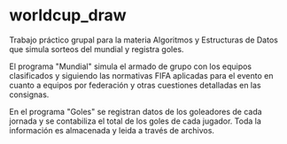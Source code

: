 # worldcup_draw
Trabajo práctico grupal para la materia Algoritmos y Estructuras de Datos que simula sorteos del mundial y registra goles.

El programa "Mundial" simula el armado de grupo con los equipos clasificados y siguiendo las normativas FIFA aplicadas para el evento
en cuanto a equipos por federación y otras cuestiones detalladas en las consignas.

En el programa "Goles" se registran datos de los goleadores de cada jornada y se contabiliza el total de los goles de cada jugador.
Toda la información es almacenada y leida a través de archivos.
